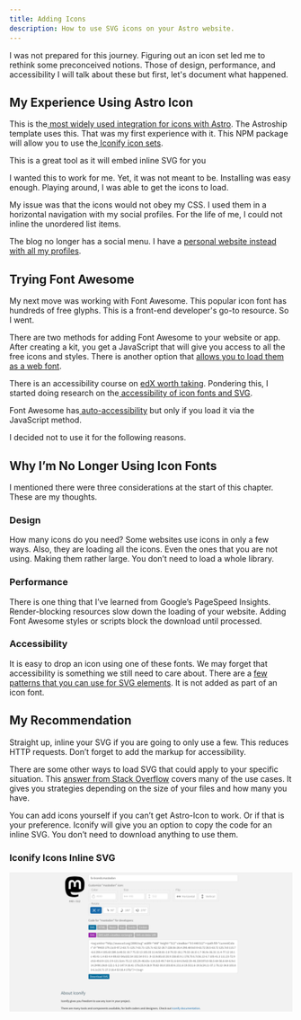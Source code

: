 ```yaml
---
title: Adding Icons
description: How to use SVG icons on your Astro website.
---
```


I was not prepared for this journey. Figuring out an icon set led me to rethink some preconceived notions. Those of design, performance, and accessibility  I will talk about these but first, let's document what happened. 


## My Experience Using Astro Icon

This is the[ most widely used integration for icons with Astro](https://github.com/natemoo-re/astro-icon#readme). The Astroship template uses this. That was my first experience with it. This NPM package will allow you to use the[ Iconify icon sets](https://icon-sets.iconify.design/). 

This is a great tool as it will embed inline SVG for you

I wanted this to work for me. Yet, it was not meant to be. Installing was easy enough. Playing around, I was able to get the icons to load.

My issue was that the icons would not obey my CSS. I used them in a horizontal navigation with my social profiles. For the life of me, I could not inline the unordered list items. 

The blog no longer has a social menu. I have a [personal website instead with all my profiles](https://susansilver.net).


## Trying Font Awesome

My next move was working with Font Awesome. This popular icon font has hundreds of free glyphs. This is a front-end developer's go-to resource. So I went. 

There are two methods for adding Font Awesome to your website or app. After creating a kit, you get a JavaScript that will give you access to all the free icons and styles. There is another option that [allows you to load them as a web font](https://fontawesome.com/docs/web/setup/host-yourself/webfonts).

There is an accessibility course on [edX worth taking](https://learning.edx.org/course/course-v1:W3Cx+WAI0.1x+3T2019/home). Pondering this, I started doing research on the[ accessibility of icon fonts and SVG](https://www.irigoyen.dev/blog/2021/02/17/stop-using-icon-fonts/).

Font Awesome has[ auto-accessibility](https://fontawesome.com/docs/web/dig-deeper/accessibility#making-icons-accessible-with-auto-accessibility) but only if you load it via the JavaScript method. 

I decided not to use it for the following reasons. 


## Why I’m No Longer Using Icon Fonts

I mentioned there were three considerations at the start of this chapter. These are my thoughts.


### Design

How many icons do you need? Some websites use icons in only a few ways. Also, they are loading all the icons. Even the ones that you are not using. Making them rather large. You don’t need to load a whole library.


### Performance

There is one thing that I’ve learned from Google’s PageSpeed Insights. Render-blocking resources slow down the loading of your website. Adding Font Awesome styles or scripts block the download until processed.


### Accessibility

It is easy to drop an icon using one of these fonts. We may forget that accessibility is something we still need to care about. There are a [few patterns that you can use for SVG elements](https://www.smashingmagazine.com/2021/05/accessible-svg-patterns-comparison/). It is not added as part of an icon font. 


## My Recommendation

Straight up, inline your SVG if you are going to only use a few. This reduces HTTP requests. Don’t forget to add the markup for accessibility. 

There are some other ways to load SVG that could apply to your specific situation. This [answer from Stack Overflow](https://stackoverflow.com/a/57665241) covers many of the use cases. It gives you strategies depending on the size of your files and how many you have. 

You can add icons yourself if you can’t get Astro-Icon to work. Or if that is your preference. Iconify will give you an option to copy the code for an inline SVG. You don’t need to download anything to use them. 


### Iconify Icons Inline SVG

![alt](../../../assets/Mastodon-Font-Awesome.png)